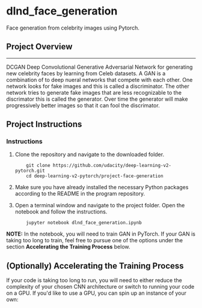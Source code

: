# dlnd_face_generation
Face generation from celebrity images using Pytorch. 

## Project Overview
________________________________________________________________________________________________________________________________________
DCGAN Deep Convolutional Generative Adversarial Network for generating new celebrity faces by learning from Celeb datasets.  A GAN is a combination of to deep nueral networks that compete with each other.  One network looks for fake images and this is called a discriminator.  The other network tries to generate fake images that are less recognizable to the discrimator this is called the generator. Over time the generator will make progressively better images so that it can fool the discrimator.

## Project Instructions

### Instructions

1. Clone the repository and navigate to the downloaded folder.
	
	```	
		git clone https://github.com/udacity/deep-learning-v2-pytorch.git
		cd deep-learning-v2-pytorch/project-face-generation
	```
2. Make sure you have already installed the necessary Python packages according to the README in the program repository.
3. Open a terminal window and navigate to the project folder. Open the notebook and follow the instructions.
	
	```
		jupyter notebook dlnd_face_generation.ipynb
	```

__NOTE:__ In the notebook, you will need to train GAN in PyTorch.  If your GAN is taking too long to train, feel free to pursue one of the options under the section __Accelerating the Training Process__ below.



## (Optionally) Accelerating the Training Process 

If your code is taking too long to run, you will need to either reduce the complexity of your chosen CNN architecture or switch to running your code on a GPU.  If you'd like to use a GPU, you can spin up an instance of your own:
